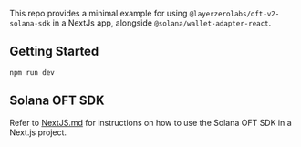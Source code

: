 This repo provides a minimal example for using `@layerzerolabs/oft-v2-solana-sdk` in a NextJs app, alongside `@solana/wallet-adapter-react`.

## Getting Started

`npm run dev`

## Solana OFT SDK

Refer to [NextJS.md](../NextJS.md) for instructions on how to use the Solana OFT SDK in a Next.js project.

